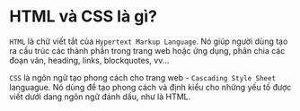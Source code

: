 # HTML và CSS là gì?

`HTML` là chữ viết tắt của `Hypertext Markup Language`. Nó giúp người dùng tạo ra cấu trúc các thành phần trong trang web hoặc ứng dụng, phân chia các đoạn văn, heading, links, blockquotes, vv...

`CSS` là ngôn ngữ tạo phong cách cho trang web - `Cascading Style Sheet` languague. Nó dùng để tạo phong cách và định kiểu cho những yếu tố được viết dưới dang ngôn ngữ đánh dấu, như là HTML.
